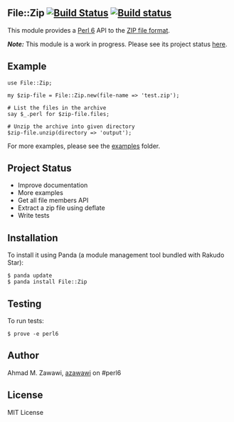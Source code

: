 ## File::Zip [![Build Status](https://travis-ci.org/azawawi/perl6-file-zip.svg?branch=master)](https://travis-ci.org/azawawi/perl6-file-zip) [![Build status](https://ci.appveyor.com/api/projects/status/github/azawawi/perl6-file-zip?svg=true)](https://ci.appveyor.com/project/azawawi/perl6-file-zip/branch/master)

This module provides a [Perl 6](http://perl6.org) API to the [ZIP file format](https://en.wikipedia.org/wiki/Zip_\(file_format\)).

***Note:*** This module is a work in progress. Please see its project status [here](https://github.com/azawawi/perl6-file-zip/blob/master/README.md#project-status).

## Example

```Perl6
use File::Zip;

my $zip-file = File::Zip.new(file-name => 'test.zip');

# List the files in the archive
say $_.perl for $zip-file.files;

# Unzip the archive into given directory
$zip-file.unzip(directory => 'output');
```

For more examples, please see the [examples](examples) folder.

## Project Status

- Improve documentation
- More examples
- Get all file members API
- Extract a zip file using deflate
- Write tests

## Installation

To install it using Panda (a module management tool bundled with Rakudo Star):

```
$ panda update
$ panda install File::Zip
```

## Testing

To run tests:

```
$ prove -e perl6
```

## Author

Ahmad M. Zawawi, [azawawi](https://github.com/azawawi/) on #perl6

## License

MIT License
